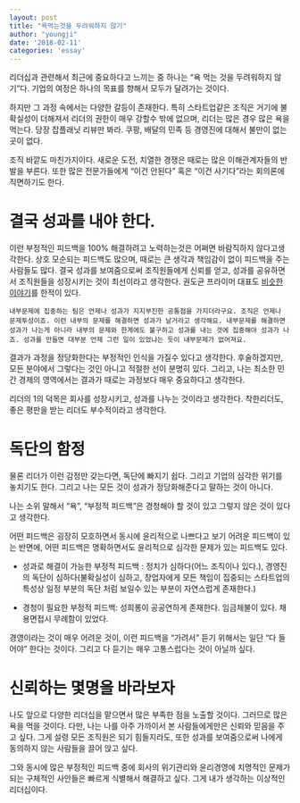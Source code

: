 ```yaml
---
layout: post
title: "욕먹는것을 두려워하지 않기"
author: "youngji"
date: '2018-02-11'
categories: 'essay'
---
```


리더십과 관련해서 최근에 중요하다고 느끼는 중 하나는 “욕 먹는 것을 두려워하지 않기”다. 기업의 여정은 하나의 목표를 향해서 모두가 달려가는 것이다.

하지만 그 과정 속에서는 다양한 갈등이 존재한다. 특히 스타트업같은 조직은 거기에 불확실성이 더해져서 리더의 권한이 매우 강할수 밖에 없으며, 리더는 많은 경우 많은 욕을 먹는다. 당장 잡플래닛 리뷰만 봐라. 쿠팡, 배달의 민족 등 경영진에 대해서 불만이 없는 곳이 없다.

조직 바깥도 마친가지이다. 새로운 도전, 치열한 경쟁은 때로는 많은 이해관계자들의 반발을 부른다. 또한 많은 전문가들에게 “이건 안된다” 혹은 “이건 사기다”라는 회의론에 직면하기도 한다.

# 결국 성과를 내야 한다.

이런 부정적인 피드백을 100% 해결하려고 노력하는것은 어쩌면 바람직하지 않다고생각한다. 상호 모순되는 피드백도 많으며, 때로는 큰 생각과 책임감이 없이 피드백을 주는 사람들도 많다. 결국 성과를 보여줌으로써 조직원들에게 신뢰를 얻고, 성과를 공유하면서 조직원들을 성장시키는 것이 최선이라고 생각한다. 권도균 프라이머 대표도 [비슷한 이야기](https://www.facebook.com/douglas.guen?hc_ref=ARRggho-XLfN3GriugXCkcT3XGsCTLG_jjKsrMfzc9WlrwrIf-7bxNTtXDqUi1qv6e8&fref=nf)를 한적이 있다.

`내부문제에 집중하는 팀은 언제나 성과가 지지부진한 공통점을 가지더라구요. 조직은 언제나 문제투성이죠. 이런 내부의 문제를 해결하면 성과가 날거라고 생각해요. 내부문제를 해결하면 성과가 나는게 아니라 내부의 문제와 한계에도 불구하고 성과를 내는 것에 집중해야 성과가 나죠. 성과를 만들면 대부분 언제 그런 일이 있었냐는 듯이 내부문제가 없어져요.`

결과가 과정을 정당화한다는 부정적인 인식을 가질수 있다고 생각한다. 후술하겠지만, 모든 분야에서 그렇다는 것인 아니고 적절한 선이 분명히 있다. 그리고, 나는 최소한 민간 경제의 영역에서는 결과가 때로는 과정보다 매우 중요하다고 생각한다.

리더의 1의 덕목은 회사를 성장시키고, 성과를 나누는 것이라고 생각한다. 착한리더도, 좋은 평판을 받는 리더도 부수적이라고 생각한다.

# 독단의 함정

물론 리더가 이런 감정만 갖는다면, 독단에 빠지기 쉽다. 그리고 기업의 심각한 위기를 놓치기도 한다. 그리고 나는 모든 것이 성과가 정당화해준다고 말하는 것이 아니다.

나는 소위 말해서 “욕”, “부정적 피드백”은  경청해야 할 것이 있고 그렇지 않은 것이 있다고 생각한다.

어떤 피드백은 굉장히 모호하면서 동시에 윤리적으로 나쁘다고 보기 어려운 피드백이 있는 반면에, 어떤 피드백은 명확하면서도 윤리적으로 심각한 문제가 있는 피드백도 있다.

- 성과로 해결이 가능한 부정적 피드백 : 정치가 심하다(어느 조직이나 있다.), 경영진의 독단이 심하다(불확실성이 심하고, 창업자에게 모든 책임이 집중되는 스타트업의 특성상 일정 부분의 독단 처럼 보일수 있는 부분이 자연스럽게 존재한다.)

- 경청이 필요한 부정적 피드백: 성희롱이 공공연하게 존재한다. 임금체불이 있다. 채용면접시 무례함이 있었다.

경영이라는 것이 매우 어려운 것이, 이런 피드백을 “가려서” 듣기 위해서는 일단 “다 들어야” 한다는 것이다. 그리고 다 듣기는 매우 고통스럽다는 것이 아닐까 싶다.

# 신뢰하는 몇명을 바라보자

나도 앞으로 다양한 리더십을 맡으면서 많은 부족한 점을 노출할 것이다. 그러므로 많은 욕을 먹을 것이다. 다만, 나는 나를 아주 가까이서 본 사람들에게만은 신뢰와 믿음을 주고 싶다. 그게 설령 모든 조직원은 되기 힘들지라도,  또한 성과를 보여줌으로써 나에게 동의하지 않는 사람들을 끌어 앉고 싶다.

그와 동시에 많은 부정적인 피드백 중에 회사의 위기관리와 윤리경영에 치명적인 문제가 되는 구체적인 사안들은 빠르게 식별해서 해결하고 싶다. 그게 내가 생각하는 이상적인 리더십이다.
